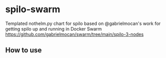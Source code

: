 # spilo-swarm

Templated nothelm.py chart for spilo based on @gabrielmocan's work for getting
spilo up and running in Docker Swarm https://github.com/gabrielmocan/swarm/tree/main/spilo-3-nodes

## How to use

